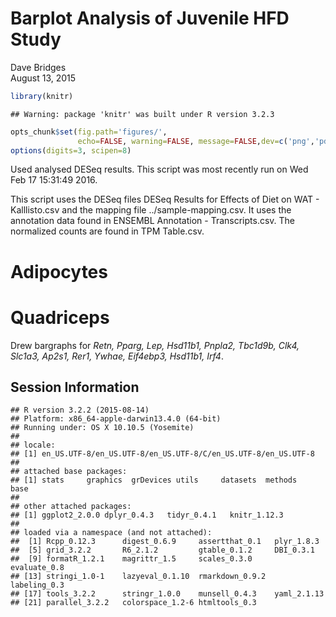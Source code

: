 # Barplot Analysis of Juvenile HFD Study
Dave Bridges  
August 13, 2015  



```r
library(knitr)
```

```
## Warning: package 'knitr' was built under R version 3.2.3
```

```r
opts_chunk$set(fig.path='figures/',
               echo=FALSE, warning=FALSE, message=FALSE,dev=c('png','pdf'))
options(digits=3, scipen=8)
```

Used analysed DESeq results.  This script was most recently run on Wed Feb 17 15:31:49 2016.



This script uses the DESeq files DESeq Results for Effects of Diet on WAT - Kalllisto.csv and the mapping file ../sample-mapping.csv.  It uses the annotation data found in ENSEMBL Annotation - Transcripts.csv.  The normalized counts are found in TPM Table.csv.

# Adipocytes



# Quadriceps




Drew bargraphs for *Retn, Pparg, Lep, Hsd11b1, Pnpla2, Tbc1d9b, Clk4, Slc1a3, Ap2s1, Rer1, Ywhae, Eif4ebp3, Hsd11b1, Irf4*.



Session Information
---------------------


```
## R version 3.2.2 (2015-08-14)
## Platform: x86_64-apple-darwin13.4.0 (64-bit)
## Running under: OS X 10.10.5 (Yosemite)
## 
## locale:
## [1] en_US.UTF-8/en_US.UTF-8/en_US.UTF-8/C/en_US.UTF-8/en_US.UTF-8
## 
## attached base packages:
## [1] stats     graphics  grDevices utils     datasets  methods   base     
## 
## other attached packages:
## [1] ggplot2_2.0.0 dplyr_0.4.3   tidyr_0.4.1   knitr_1.12.3 
## 
## loaded via a namespace (and not attached):
##  [1] Rcpp_0.12.3      digest_0.6.9     assertthat_0.1   plyr_1.8.3      
##  [5] grid_3.2.2       R6_2.1.2         gtable_0.1.2     DBI_0.3.1       
##  [9] formatR_1.2.1    magrittr_1.5     scales_0.3.0     evaluate_0.8    
## [13] stringi_1.0-1    lazyeval_0.1.10  rmarkdown_0.9.2  labeling_0.3    
## [17] tools_3.2.2      stringr_1.0.0    munsell_0.4.3    yaml_2.1.13     
## [21] parallel_3.2.2   colorspace_1.2-6 htmltools_0.3
```
